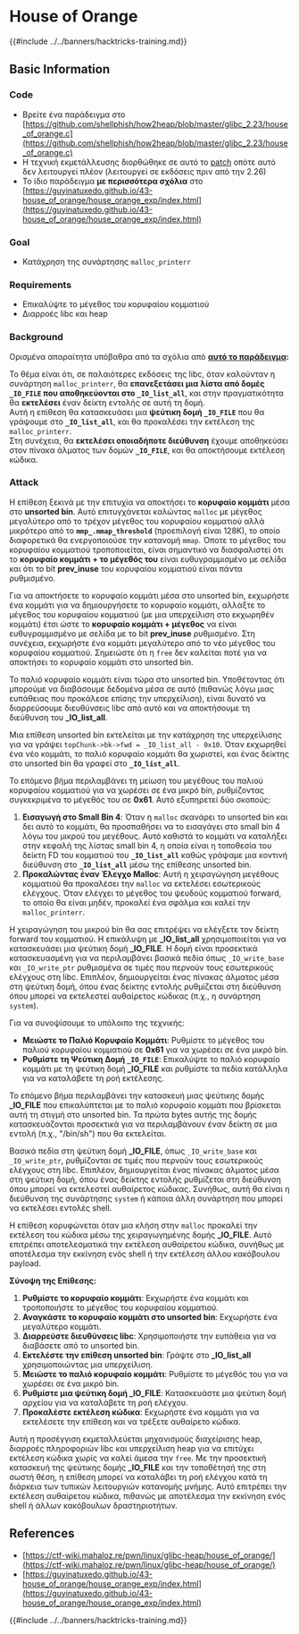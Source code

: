 # House of Orange

{{#include ../../banners/hacktricks-training.md}}

## Basic Information

### Code

- Βρείτε ένα παράδειγμα στο [https://github.com/shellphish/how2heap/blob/master/glibc_2.23/house_of_orange.c](https://github.com/shellphish/how2heap/blob/master/glibc_2.23/house_of_orange.c)
- Η τεχνική εκμετάλλευσης διορθώθηκε σε αυτό το [patch](https://sourceware.org/git/?p=glibc.git;a=blobdiff;f=stdlib/abort.c;h=117a507ff88d862445551f2c07abb6e45a716b75;hp=19882f3e3dc1ab830431506329c94dcf1d7cc252;hb=91e7cf982d0104f0e71770f5ae8e3faf352dea9f;hpb=0c25125780083cbba22ed627756548efe282d1a0) οπότε αυτό δεν λειτουργεί πλέον (λειτουργεί σε εκδόσεις πριν από την 2.26)
- Το ίδιο παράδειγμα **με περισσότερα σχόλια** στο [https://guyinatuxedo.github.io/43-house_of_orange/house_orange_exp/index.html](https://guyinatuxedo.github.io/43-house_of_orange/house_orange_exp/index.html)

### Goal

- Κατάχρηση της συνάρτησης `malloc_printerr`

### Requirements

- Επικαλύψτε το μέγεθος του κορυφαίου κομματιού
- Διαρροές libc και heap

### Background

Ορισμένα απαραίτητα υπόβαθρα από τα σχόλια από [**αυτό το παράδειγμα**](https://guyinatuxedo.github.io/43-house_of_orange/house_orange_exp/index.html)**:**

Το θέμα είναι ότι, σε παλαιότερες εκδόσεις της libc, όταν καλούνταν η συνάρτηση `malloc_printerr`, θα **επανεξετάσει μια λίστα από δομές `_IO_FILE` που αποθηκεύονται στο `_IO_list_all`**, και στην πραγματικότητα θα **εκτελέσει** έναν δείκτη εντολής σε αυτή τη δομή.\
Αυτή η επίθεση θα κατασκευάσει μια **ψεύτικη δομή `_IO_FILE`** που θα γράψουμε στο **`_IO_list_all`**, και θα προκαλέσει την εκτέλεση της `malloc_printerr`.\
Στη συνέχεια, θα **εκτελέσει οποιαδήποτε διεύθυνση** έχουμε αποθηκεύσει στον πίνακα άλματος των δομών **`_IO_FILE`**, και θα αποκτήσουμε εκτέλεση κώδικα.

### Attack

Η επίθεση ξεκινά με την επιτυχία να αποκτήσει το **κορυφαίο κομμάτι** μέσα στο **unsorted bin**. Αυτό επιτυγχάνεται καλώντας `malloc` με μέγεθος μεγαλύτερο από το τρέχον μέγεθος του κορυφαίου κομματιού αλλά μικρότερο από το **`mmp_.mmap_threshold`** (προεπιλογή είναι 128K), το οποίο διαφορετικά θα ενεργοποιούσε την κατανομή `mmap`. Όποτε το μέγεθος του κορυφαίου κομματιού τροποποιείται, είναι σημαντικό να διασφαλιστεί ότι το **κορυφαίο κομμάτι + το μέγεθός του** είναι ευθυγραμμισμένο με σελίδα και ότι το bit **prev_inuse** του κορυφαίου κομματιού είναι πάντα ρυθμισμένο.

Για να αποκτήσετε το κορυφαίο κομμάτι μέσα στο unsorted bin, εκχωρήστε ένα κομμάτι για να δημιουργήσετε το κορυφαίο κομμάτι, αλλάξτε το μέγεθος του κορυφαίου κομματιού (με μια υπερχείλιση στο εκχωρηθέν κομμάτι) έτσι ώστε το **κορυφαίο κομμάτι + μέγεθος** να είναι ευθυγραμμισμένο με σελίδα με το bit **prev_inuse** ρυθμισμένο. Στη συνέχεια, εκχωρήστε ένα κομμάτι μεγαλύτερο από το νέο μέγεθος του κορυφαίου κομματιού. Σημειώστε ότι η `free` δεν καλείται ποτέ για να αποκτήσει το κορυφαίο κομμάτι στο unsorted bin.

Το παλιό κορυφαίο κομμάτι είναι τώρα στο unsorted bin. Υποθέτοντας ότι μπορούμε να διαβάσουμε δεδομένα μέσα σε αυτό (πιθανώς λόγω μιας ευπάθειας που προκάλεσε επίσης την υπερχείλιση), είναι δυνατό να διαρρεύσουμε διευθύνσεις libc από αυτό και να αποκτήσουμε τη διεύθυνση του **\_IO_list_all**.

Μια επίθεση unsorted bin εκτελείται με την κατάχρηση της υπερχείλισης για να γράψει `topChunk->bk->fwd = _IO_list_all - 0x10`. Όταν εκχωρηθεί ένα νέο κομμάτι, το παλιό κορυφαίο κομμάτι θα χωριστεί, και ένας δείκτης στο unsorted bin θα γραφεί στο **`_IO_list_all`**.

Το επόμενο βήμα περιλαμβάνει τη μείωση του μεγέθους του παλιού κορυφαίου κομματιού για να χωρέσει σε ένα μικρό bin, ρυθμίζοντας συγκεκριμένα το μέγεθός του σε **0x61**. Αυτό εξυπηρετεί δύο σκοπούς:

1. **Εισαγωγή στο Small Bin 4**: Όταν η `malloc` σκανάρει το unsorted bin και δει αυτό το κομμάτι, θα προσπαθήσει να το εισαγάγει στο small bin 4 λόγω του μικρού του μεγέθους. Αυτό καθιστά το κομμάτι να καταλήξει στην κεφαλή της λίστας small bin 4, η οποία είναι η τοποθεσία του δείκτη FD του κομματιού του **`_IO_list_all`** καθώς γράψαμε μια κοντινή διεύθυνση στο **`_IO_list_all`** μέσω της επίθεσης unsorted bin.
2. **Προκαλώντας έναν Έλεγχο Malloc**: Αυτή η χειραγώγηση μεγέθους κομματιού θα προκαλέσει την `malloc` να εκτελέσει εσωτερικούς ελέγχους. Όταν ελέγχει το μέγεθος του ψευδούς κομματιού forward, το οποίο θα είναι μηδέν, προκαλεί ένα σφάλμα και καλεί την `malloc_printerr`.

Η χειραγώγηση του μικρού bin θα σας επιτρέψει να ελέγξετε τον δείκτη forward του κομματιού. Η επικάλυψη με **\_IO_list_all** χρησιμοποιείται για να κατασκευάσει μια ψεύτικη δομή **\_IO_FILE**. Η δομή είναι προσεκτικά κατασκευασμένη για να περιλαμβάνει βασικά πεδία όπως `_IO_write_base` και `_IO_write_ptr` ρυθμισμένα σε τιμές που περνούν τους εσωτερικούς ελέγχους στη libc. Επιπλέον, δημιουργείται ένας πίνακας άλματος μέσα στη ψεύτικη δομή, όπου ένας δείκτης εντολής ρυθμίζεται στη διεύθυνση όπου μπορεί να εκτελεστεί αυθαίρετος κώδικας (π.χ., η συνάρτηση `system`).

Για να συνοψίσουμε το υπόλοιπο της τεχνικής:

- **Μειώστε το Παλιό Κορυφαίο Κομμάτι**: Ρυθμίστε το μέγεθος του παλιού κορυφαίου κομματιού σε **0x61** για να χωρέσει σε ένα μικρό bin.
- **Ρυθμίστε τη Ψεύτικη Δομή `_IO_FILE`**: Επικαλύψτε το παλιό κορυφαίο κομμάτι με τη ψεύτικη δομή **\_IO_FILE** και ρυθμίστε τα πεδία κατάλληλα για να καταλάβετε τη ροή εκτέλεσης.

Το επόμενο βήμα περιλαμβάνει την κατασκευή μιας ψεύτικης δομής **\_IO_FILE** που επικαλύπτεται με το παλιό κορυφαίο κομμάτι που βρίσκεται αυτή τη στιγμή στο unsorted bin. Τα πρώτα bytes αυτής της δομής κατασκευάζονται προσεκτικά για να περιλαμβάνουν έναν δείκτη σε μια εντολή (π.χ., "/bin/sh") που θα εκτελείται.

Βασικά πεδία στη ψεύτικη δομή **\_IO_FILE**, όπως `_IO_write_base` και `_IO_write_ptr`, ρυθμίζονται σε τιμές που περνούν τους εσωτερικούς ελέγχους στη libc. Επιπλέον, δημιουργείται ένας πίνακας άλματος μέσα στη ψεύτικη δομή, όπου ένας δείκτης εντολής ρυθμίζεται στη διεύθυνση όπου μπορεί να εκτελεστεί αυθαίρετος κώδικας. Συνήθως, αυτή θα είναι η διεύθυνση της συνάρτησης `system` ή κάποια άλλη συνάρτηση που μπορεί να εκτελέσει εντολές shell.

Η επίθεση κορυφώνεται όταν μια κλήση στην `malloc` προκαλεί την εκτέλεση του κώδικα μέσω της χειραγωγημένης δομής **\_IO_FILE**. Αυτό επιτρέπει αποτελεσματικά την εκτέλεση αυθαίρετου κώδικα, συνήθως με αποτέλεσμα την εκκίνηση ενός shell ή την εκτέλεση άλλου κακόβουλου payload.

**Σύνοψη της Επίθεσης:**

1. **Ρυθμίστε το κορυφαίο κομμάτι**: Εκχωρήστε ένα κομμάτι και τροποποιήστε το μέγεθος του κορυφαίου κομματιού.
2. **Αναγκάστε το κορυφαίο κομμάτι στο unsorted bin**: Εκχωρήστε ένα μεγαλύτερο κομμάτι.
3. **Διαρρεύστε διευθύνσεις libc**: Χρησιμοποιήστε την ευπάθεια για να διαβάσετε από το unsorted bin.
4. **Εκτελέστε την επίθεση unsorted bin**: Γράψτε στο **\_IO_list_all** χρησιμοποιώντας μια υπερχείλιση.
5. **Μειώστε το παλιό κορυφαίο κομμάτι**: Ρυθμίστε το μέγεθός του για να χωρέσει σε ένα μικρό bin.
6. **Ρυθμίστε μια ψεύτικη δομή \_IO_FILE**: Κατασκευάστε μια ψεύτικη δομή αρχείου για να καταλάβετε τη ροή ελέγχου.
7. **Προκαλέστε εκτέλεση κώδικα**: Εκχωρήστε ένα κομμάτι για να εκτελέσετε την επίθεση και να τρέξετε αυθαίρετο κώδικα.

Αυτή η προσέγγιση εκμεταλλεύεται μηχανισμούς διαχείρισης heap, διαρροές πληροφοριών libc και υπερχείλιση heap για να επιτύχει εκτέλεση κώδικα χωρίς να καλεί άμεσα την `free`. Με την προσεκτική κατασκευή της ψεύτικης δομής **\_IO_FILE** και την τοποθέτησή της στη σωστή θέση, η επίθεση μπορεί να καταλάβει τη ροή ελέγχου κατά τη διάρκεια των τυπικών λειτουργιών κατανομής μνήμης. Αυτό επιτρέπει την εκτέλεση αυθαίρετου κώδικα, πιθανώς με αποτέλεσμα την εκκίνηση ενός shell ή άλλων κακόβουλων δραστηριοτήτων.

## References

- [https://ctf-wiki.mahaloz.re/pwn/linux/glibc-heap/house_of_orange/](https://ctf-wiki.mahaloz.re/pwn/linux/glibc-heap/house_of_orange/)
- [https://guyinatuxedo.github.io/43-house_of_orange/house_orange_exp/index.html](https://guyinatuxedo.github.io/43-house_of_orange/house_orange_exp/index.html)

{{#include ../../banners/hacktricks-training.md}}
